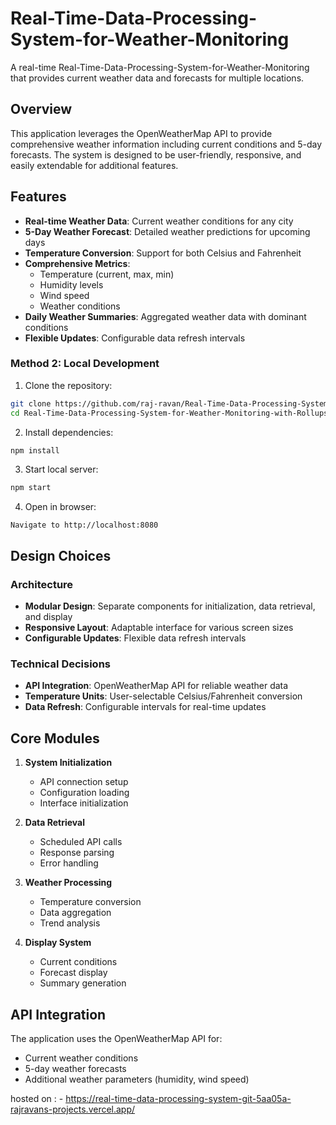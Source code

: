 # Real-Time-Data-Processing-System-for-Weather-Monitoring

A real-time Real-Time-Data-Processing-System-for-Weather-Monitoring that provides current weather data and forecasts for multiple locations.

## Overview

This application leverages the OpenWeatherMap API to provide comprehensive weather information including current conditions and 5-day forecasts. The system is designed to be user-friendly, responsive, and easily extendable for additional features.

## Features

- **Real-time Weather Data**: Current weather conditions for any city
- **5-Day Weather Forecast**: Detailed weather predictions for upcoming days
- **Temperature Conversion**: Support for both Celsius and Fahrenheit
- **Comprehensive Metrics**:
  - Temperature (current, max, min)
  - Humidity levels
  - Wind speed
  - Weather conditions
- **Daily Weather Summaries**: Aggregated weather data with dominant conditions
- **Flexible Updates**: Configurable data refresh intervals

### Method 2: Local Development

1. Clone the repository:
```bash
git clone https://github.com/raj-ravan/Real-Time-Data-Processing-System-for-Weather-Monitoring-with-Rollups-and-Aggregates.git
cd Real-Time-Data-Processing-System-for-Weather-Monitoring-with-Rollups-and-Aggregates
```

2. Install dependencies:
```bash
npm install
```

3. Start local server:
```bash
npm start
```

4. Open in browser:
```
Navigate to http://localhost:8080
```

## Design Choices

### Architecture
- **Modular Design**: Separate components for initialization, data retrieval, and display
- **Responsive Layout**: Adaptable interface for various screen sizes
- **Configurable Updates**: Flexible data refresh intervals

### Technical Decisions
- **API Integration**: OpenWeatherMap API for reliable weather data
- **Temperature Units**: User-selectable Celsius/Fahrenheit conversion
- **Data Refresh**: Configurable intervals for real-time updates

## Core Modules

1. **System Initialization**
   - API connection setup
   - Configuration loading
   - Interface initialization

2. **Data Retrieval**
   - Scheduled API calls
   - Response parsing
   - Error handling

3. **Weather Processing**
   - Temperature conversion
   - Data aggregation
   - Trend analysis

4. **Display System**
   - Current conditions
   - Forecast display
   - Summary generation

## API Integration

The application uses the OpenWeatherMap API for:
- Current weather conditions
- 5-day weather forecasts
- Additional weather parameters (humidity, wind speed)


hosted on : - https://real-time-data-processing-system-git-5aa05a-rajravans-projects.vercel.app/

